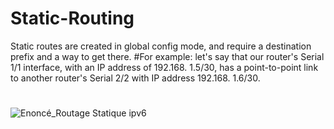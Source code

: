 # Static-Routing
Static routes are created in global config mode, and require a destination prefix and a way to get there.
#For example:
let's say that our router's Serial 1/1 interface, with an IP address of 192.168. 1.5/30, has a point-to-point link to another router's Serial 2/2
with IP address 192.168. 1.6/30.
# 
![Enoncé_Routage Statique ipv6](https://user-images.githubusercontent.com/101791324/205381807-03abbead-8928-45a8-b0c1-4b2e5cde91d9.PNG)
